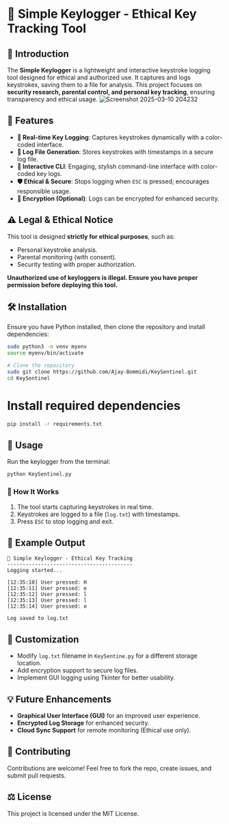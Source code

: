 # 🔑 Simple Keylogger - Ethical Key Tracking Tool

## 🚀 Introduction
The **Simple Keylogger** is a lightweight and interactive keystroke logging tool designed for ethical and authorized use. It captures and logs keystrokes, saving them to a file for analysis. This project focuses on **security research, parental control, and personal key tracking**, ensuring transparency and ethical usage.
![Screenshot 2025-03-10 204232](https://github.com/user-attachments/assets/1c8df97c-4430-4896-834c-86998a0b5c6e)

## 🎯 Features
- **🔵 Real-time Key Logging**: Captures keystrokes dynamically with a color-coded interface.
- **📝 Log File Generation**: Stores keystrokes with timestamps in a secure log file.
- **🎨 Interactive CLI**: Engaging, stylish command-line interface with color-coded key logs.
- **🛡️ Ethical & Secure**: Stops logging when `ESC` is pressed; encourages responsible usage.
- **🔐 Encryption (Optional)**: Logs can be encrypted for enhanced security.

## ⚠️ Legal & Ethical Notice
This tool is designed **strictly for ethical purposes**, such as:
- Personal keystroke analysis.
- Parental monitoring (with consent).
- Security testing with proper authorization.

**Unauthorized use of keyloggers is illegal. Ensure you have proper permission before deploying this tool.**

## 🛠 Installation
Ensure you have Python installed, then clone the repository and install dependencies:
```sh
sudo python3 -m venv myenv
source myenv/bin/activate
```

```sh
# Clone the repository
sudo git clone https://github.com/Ajay-Bommidi/KeySentinel.git
cd KeySentinel
```
# Install required dependencies
```sh
pip install -r requirements.txt
```

## 🚀 Usage
Run the keylogger from the terminal:

```sh
python KeySentinel.py
```

### 📝 How It Works
1. The tool starts capturing keystrokes in real time.
2. Keystrokes are logged to a file (`log.txt`) with timestamps.
3. Press `ESC` to stop logging and exit.

## 📌 Example Output
```
🔑 Simple Keylogger - Ethical Key Tracking
-----------------------------------------
Logging started...

[12:35:10] User pressed: H
[12:35:11] User pressed: e
[12:35:12] User pressed: l
[12:35:13] User pressed: l
[12:35:14] User pressed: o

Log saved to log.txt
```

## 🔧 Customization
- Modify `log.txt` filename in `KeySentine.py` for a different storage location.
- Add encryption support to secure log files.
- Implement GUI logging using Tkinter for better usability.

## 💡 Future Enhancements
- **Graphical User Interface (GUI)** for an improved user experience.
- **Encrypted Log Storage** for enhanced security.
- **Cloud Sync Support** for remote monitoring (Ethical use only).

## 🤝 Contributing
Contributions are welcome! Feel free to fork the repo, create issues, and submit pull requests.

## ⚖️ License
This project is licensed under the MIT License.
